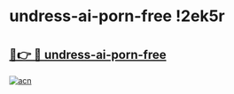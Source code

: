 # undress-ai-porn-free !2ek5r

# <h2><a href="https://6e0573.esa.edu.pl?title=undress-ai-porn-free&ref=2ek5r">🔗👉 🔴 undress-ai-porn-free</a></h2>

[![acn](https://github.com/user-attachments/assets/0f9c940e-d8b0-45ae-aac7-cd30a18b3e1c)](https://6e0573.esa.edu.pl?title=undress-ai-porn-free&ref=2ek5r)

